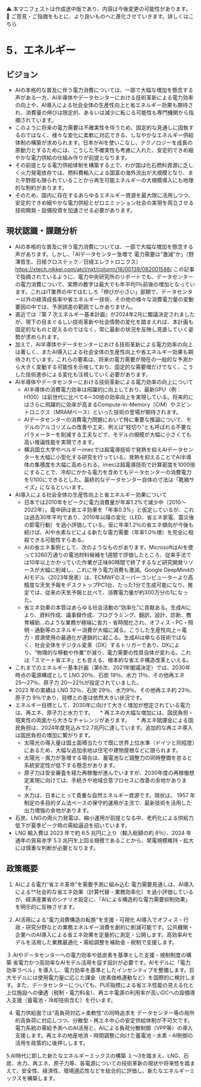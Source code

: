 ⚠️ 本マニフェストは作成途中版であり、内容は今後変更の可能性があります。
💬 ご意見・ご指摘をもとに、より良いものへと進化させていきます。詳しくはこちら

# 5．エネルギー

## ビジョン

* AIの本格的な普及に伴う電力消費については、一部で大幅な増加を懸念する声がある一方、AI半導体やデータセンターにおける技術革新による電力効率の向上や、AI導入による社会全体の生産性向上と省エネルギー効果も期待され、消費量の伸びは限定的、あるいは減少に転じる可能性も専門機関から指摘されています。
* このように将来の電力需要は不確実性を伴うため、固定的な見通しに固執するのではなく、様々な変化に柔軟に対応できる、しなやかなエネルギー供給体制の構築が求められます。日本がAIを使いこなし、テクノロジーを成長の原動力とするためには、こうした不確実性も考慮に入れた、安定的できめ細やかな電力供給の仕組み作りが前提となります。
* その前提となる電力供給体制を構築する上で、わが国は化石燃料資源に乏しく火力発電依存では、燃料費輸入による国富の海外流出が大規模となり、また平野部も限られていることから再生可能エネルギーの大規模導入にも地理的な制約があります。
* そのため、国内に存在するあらゆるエネルギー資源を最大限に活用しつつ、安定的できめ細やかな電力供給とゼロエミッション社会の実現を両立させる技術開発・設備投資を加速させる必要があります。

## 現状認識・課題分析

* AIの本格的な普及に伴う電力消費については、一部で大幅な増加を懸念する声があります。しかし、「AIデータセンター急増で 電力需要は“激減”か」（野澤哲生、日経クロステック／日経エレクトロニクス） https://xtech.nikkei.com/atcl/nxt/column/18/00138/082001588/ この記事で指摘されているように、電力中央研究所のリポートでも、データセンターの電力消費について、実際の数字は最大でも年平均1％前後の増加となっています。これはIT業界の中ではむしろ「伸びが小さい」部類で、データセンター以外の経済成長率や省エネルギー技術、その他の様々な消費電力量の変動要因の中では、予測誤差の範囲でしかありません。
* 直近では『第 7 次エネルギー基本計画』が2024年2月に閣議決定されましたが、現下の目まぐるしい技術革新や社会情勢の変化を踏まえれば、本計画も固定的なものと捉えるのではなく、常に最新の状況を反映し見直していく姿勢が求められます。
* 加えて、AI半導体やデータセンターにおける技術革新による電力効率の向上は著しく、またAI導入による社会全体の生産性向上や省エネルギー効果も期待されています。これらの要素は、将来の電力需要が現在の一般的な予測から大きく変動する可能性を示唆しており、固定的な需要増だけでなく、こうした技術進歩による変化も注視していく必要があります。
* AI半導体やデータセンターにおける技術革新による電力効率の向上について
    * AI半導体の消費電力効率は飛躍的に向上しており、最新GPU（例：H100）は前世代に比べて4～30倍の効率向上を実現している。将来的にはさらに飛躍的に効率が高まるCompute-in-Memory（CiM）やスピントロニクス（MRAMベース）といった技術の登場が期待されます。
    * AIデータセンターの消費電力問題において特に重要な推論について、モデルのアルゴリズムの改善や工夫、例えば“枝切り”とも呼ばれる不要なパラメーターを削減する工夫などで、モデルの規模が大幅に小さくても高い推論性能を実現できます。
    * 横浜国立大学やベルギーimecでは超電導技術で発熱を抑えAIデータセンターを大幅に小型化する研究を行っている。発熱を抑えることでAI半導体の集積度を大幅に高められる。imecは超電導技術で計算密度を1000倍にすることで、冷却にかかる電力を含めてもデータセンターの消費電力を1/100にできるとした。最終的なデータセンター自体の寸法は「靴箱サイズ」になるといいます。
* AI導入による社会全体の生産性向上と省エネルギー効果について
    * 日本では2010年をピークに電力消費量が年率1.2%で減少中（2010〜2022年）。電中研は省エネ効果を「年率0.3%」と仮定しているが、これは過去30年平均であり、2010年以降の変化（LED、省エネ家電、震災後の節電行動）を過小評価している。仮に年率1.2％の省エネ傾向が今後も続けば、AIや水素などによる新たな電力需要（年率1.0％増）を完全に相殺できる可能性すらある。
    * AIの省エネ事例として、次のようなものがあります。MicrosoftはAIを使って3260万通りの電池材料候補を1週間で評価したところ、従来手法では10年以上かかっていた作業が正味80時間で終了するなど研究開発リソースが大幅に削減し、これに伴う電力消費も激減。Google DeepMindのAIモデル（2023年発表）は、ECMWFのスーパーコンピューターより高精度な天気予報をデスクトップPC1台、たった1分で生成可能になり、推定では、従来の天気予報と比べて、消費電力量が約300万分の1になった。
    * 省エネ効果の本質はあらゆる社会活動の“効率化”に貢献ある。生成AIにより、資料作成、議事録作成、プログラミング、翻訳、設計、診断、教育補助…のような業務が極端に省力・省時間化され、オフィス・PC・照明・通勤等のエネルギー消費が大幅に減る。こうした生産性向上＝電力・資源使用の最適化が連鎖的に起こる。生成AIは単なる技術ではなく、社会全体をデジタル変革（DX）するトリガーであり、DXにより、“物理的な移動や作業”が減り、電力需要の性質自体が変わる。これは「スマート省エネ」とも言える、根本的な省エネ構造改革といえる。
* これまでのエネルギー基本計画（第6次、2021年閣議決定）では、2030年時点の電源構成として LNG 20％、石炭 19％、水力 11％、その他再エネ 25〜27％、原子力 20〜22％が設定されていました。
* 2023 年の実績は LNG 32％、石炭 29％、水力9％、その他再エネ約 23％、原子力 9％であり、目標との差は依然大きい状況です。
* エネルギー目標として、2030年に向けて大きく増加が想定されている電力は、再エネ、原子力と水力です。
　* 再エネの大幅な増加には、国民負担・現実性の両面から大きなチャレンジがあります。
  　* 再エネ賦課金による国民負担は、2024年度見込みで2.7兆円に達しています。追加的な再エネ導入は国民負担の増加に繋がります。
    * 太陽光の導入量は国土面積当たりで既に世界上位水準（ドイツと同程度）にあるため、大幅な追加余地は住宅や建物屋根などに限られます。
    * 太陽光・風力が急増する場合は、蓄電池など調整力の同時整備を怠ると系統安定性が低下する懸念があります。
  * 原子力は安全審査を経た再稼働が進んでいますが、2030年度の再稼働想定実現に向けては、手続きや地域合意プロセスに改善の余地があります。
  * 水力は、日本にとって貴重な自然エネルギー資源です。現状は、 1957 年制定の多目的ダム法ベースの保守的運用が主流で、最新技術を活用した出力増強の余地があります。
* 石炭、LNGの両火力発電は、縮小運用が前提となる中、老朽化による供給力低下が夏季ピーク時の需給逼迫を招いています。
* LNG 輸入費は 2023 年で約 6.5 兆円に上り（輸入総額の約 6％）、2024 年通年の貿易赤字 5.3 兆円を上回る規模であることから、発電規模維持・拡大には慎重な判断が必要となります。

## 政策概要

1. AIによる電力“省エネ革命”を需要予測に組み込む
電力需要見通しは、AI導入による**社会的な省エネ効果（計算代替・業務効率化）を過小評価しているが、経済産業省のシナリオ設定に、「AIによる構造的な電力需要抑制効果」を明示的に反映させます。

2. AI活用による“電力消費構造の転換”を支援・可視化
AI導入でオフィス・行政・研究分野などの業務エネルギー消費を劇的に削減可能です。公共機関・企業へのAI導入による省エネ効果を定量的に測定・公開します。高効率AIモデルを活用した業務最適化・需給調整を補助金・税制で支援します。

３.AIやデータセンターへの電力効率や低炭素を基準とした支援・規制制度の構築
省電力かつ高効率なAIモデル活用を促す設計が必要です。AIモデルに「電力効率ラベル」を導入し、電力効率を基準としたインセンティブを整備します。巨大モデルには使用電力量に応じた課金（炭素価格連動など）を国際的に検討します。また、データセンターについても、PUE指標による省エネ性能の見える化と上位施設への優遇（税制・電力料金）、再エネ電源の利用率が高いDCへの設備導入支援（蓄電池・冷却技術含む）を行います。

4. 電力供給面では“高負荷対応＋柔軟性”の同時追求を
データセンター等の局所的高負荷に対応しつつ、分散型・再エネ中心の安定供給体制が不可欠です。電力系統の需給予測へのAI活用と、AIによる負荷分散制御（VPP等）の導入支援します。再エネの地産地消・時間調整に向けた蓄電池・水素・AI制御の活用を政策的に後押しします。

5.AI時代に即した新たなエネルギーミックスの構築
１～3を踏まえ、LNG、石炭、水力、再エネ、原子力等、各電源についての技術革新の現状や将来性を踏まえて、安全性、経済性、環境適応性などを総合的に評価し、新たなエネルギーミックスを構築します。